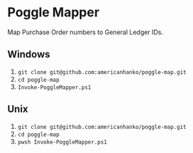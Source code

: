 # Poggle Mapper

Map Purchase Order numbers to General Ledger IDs.

## Windows

1. `git clone git@github.com:americanhanko/poggle-map.git`
1. `cd poggle-map`
1. `Invoke-PoggleMapper.ps1`

## Unix

1. `git clone git@github.com:americanhanko/poggle-map.git`
1. `cd poggle-map`
1. `pwsh Invoke-PoggleMapper.ps1`
